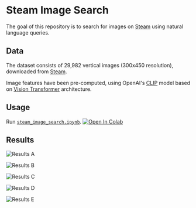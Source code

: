 # Steam Image Search

The goal of this repository is to search for images on [Steam][steam-store] using natural language queries.

## Data

The dataset consists of 29,982 vertical images (300x450 resolution), downloaded from [Steam][steam-store].

Image features have been pre-computed, using OpenAI's [CLIP][openai-clip] model based on [Vision Transformer][google-vit] architecture.

## Usage

Run [`steam_image_search.ipynb`][colab-notebook].
[![Open In Colab][colab-badge]][colab-notebook]

## Results

![Results A](https://raw.githubusercontent.com/wiki/woctezuma/steam-image-search/img/results_A.jpg)

![Results B](https://raw.githubusercontent.com/wiki/woctezuma/steam-image-search/img/results_B.jpg)

![Results C](https://raw.githubusercontent.com/wiki/woctezuma/steam-image-search/img/results_C.jpg)

![Results D](https://raw.githubusercontent.com/wiki/woctezuma/steam-image-search/img/results_D.jpg)

![Results E](https://raw.githubusercontent.com/wiki/woctezuma/steam-image-search/img/results_E.jpg)

<!-- Definitions -->

[steam-store]: <https://store.steampowered.com/>
[openai-clip]: <https://openai.com/blog/clip/>
[google-vit]: <https://ai.googleblog.com/2020/12/transformers-for-image-recognition-at.html>
[colab-notebook]: <https://colab.research.google.com/github/woctezuma/steam-image-search/blob/main/steam_image_search.ipynb>
[colab-badge]: <https://colab.research.google.com/assets/colab-badge.svg>
